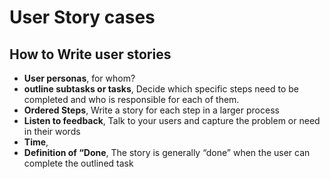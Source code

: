 # User Story cases

## How to Write user stories

- **User personas**, for whom?
- **outline subtasks or tasks**, Decide which specific steps need to be completed and who is responsible for each of them.
- **Ordered Steps**, Write a story for each step in a larger process
- **Listen to feedback**, Talk to your users and capture the problem or need in their words
- **Time**, 
- **Definition of “Done**, The story is generally “done” when the user can complete the outlined task


